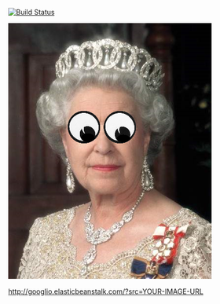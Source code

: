 [![Build Status](https://codeship.com/projects/a2b5d110-5bb2-0132-1d81-7e8b07cd2afe/status)](https://codeship.com/projects/50603)

![The Queen](queenelizabethii.png)

http://googlio.elasticbeanstalk.com/?src=YOUR-IMAGE-URL

